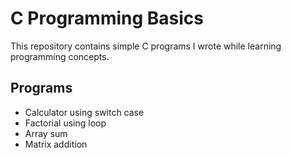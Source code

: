 # C Programming Basics
This repository contains simple C programs I wrote while learning programming concepts.

## Programs
- Calculator using switch case  
- Factorial using loop  
- Array sum  
- Matrix addition

